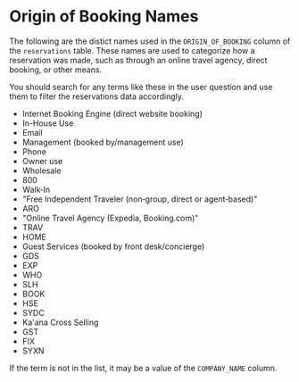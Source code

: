 # Origin of Booking Names

The following are the distict names used in the `ORIGIN_OF_BOOKING` column of the `reservations` table. 
These names are used to categorize how a reservation was made, such as through an online travel agency, direct booking, or other means.

You should search for any terms like these in the user question and use them to filter the reservations data accordingly.

- Internet Booking Engine (direct website booking)
- In-House Use
- Email
- Management (booked by/management use)
- Phone
- Owner use
- Wholesale
- 800
- Walk‑In
- "Free Independent Traveler (non‑group, direct or agent‑based)"
- ARO
- "Online Travel Agency (Expedia, Booking.com)"
- TRAV
- HOME
- Guest Services (booked by front desk/concierge)
- GDS
- EXP
- WHO
- SLH
- BOOK
- HSE
- SYDC
- Ka'ana Cross Selling
- GST
- FIX
- SYXN


If the term is not in the list, it may be a value of the `COMPANY_NAME` column. 
